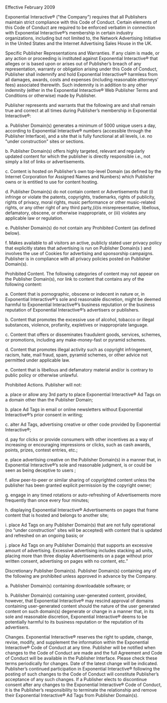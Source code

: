 Effective February 2009  

Exponential Interactive® ("the Company") requires that all Publishers maintain strict compliance with this Code of Conduct. Certain elements of this Code of Conduct are required to be enforced verbatim in connection with Exponential Interactive®’s membership in certain industry organizations, including but not limited to, the Network Advertising Initiative in the United States and the Internet Advertising Sales House in the UK.   

Specific Publisher Representations and Warranties.  If any claim is made, or any action or proceeding is instituted against Exponential Interactive® that alleges or is based upon or arises out of Publisher’s breach of any representation, warranty or obligation arising under this Code of Conduct, Publisher shall indemnify and hold Exponential Interactive® harmless from all damages, awards, costs and expenses (including reasonable attorneys’ fees) associated therewith. Such indemnity is in addition to any other indemnity (either in the Exponential Interactive® Web Publisher Terms and Conditions or otherwise) made by Publisher.   

Publisher represents and warrants that the following are and shall remain true and correct at all times during Publisher’s membership in Exponential Interactive®: 

a. Publisher Domain(s) generates a minimum of 5000 unique users a day, according to Exponential Interactive® numbers (accessible through the Publisher Interface), and a site that is fully functional at all levels, i.e. no "under construction" sites or sections.  

b. Publisher Domain(s) offers highly targeted, relevant and regularly updated content for which the publisher is directly responsible i.e., not simply a list of links or advertisements. 

c. Content is hosted on Publisher’s own top-level Domain (as defined by the Internet Corporation for Assigned Names and Numbers) which Publisher owns or is entitled to use for content hosting.  

d. Publisher Domain(s) do not contain content or Advertisements that (i) infringe or violate the patents, copyrights, trademarks, rights of publicity, rights of privacy, moral rights, music performance or other music-related rights, or any other right of any third party,(ii)is misrepresentative, libellous, defamatory, obscene, or otherwise inappropriate, or (iii) violates any applicable law or regulation. 

e. Publisher Domain(s) do not contain any Prohibited Content (as defined below). 

f. Makes available to all visitors an active, publicly stated user privacy policy that explicitly states that advertising is run on Publisher Domain(s ) and involves the use of Cookies for advertising and sponsorship campaigns. Publisher is in compliance with all privacy policies posted on Publisher Domain(s). 

Prohibited Content. The following categories of content may not appear on the Publisher Domain(s), nor link to content that contains any of the following content: 

a. Content that is pornographic, obscene or indecent in nature or, in Exponential Interactive®’s sole and reasonable discretion, might be deemed harmful to Exponential Interactive®’s business reputation or the business reputation of Exponential Interactive®’s advertisers or publishers. 

b. Content that promotes the excessive use of alcohol, tobacco or illegal substances, violence, profanity, expletives or inappropriate language. 

c. Content that offers or disseminates fraudulent goods, services, schemes, or promotions, including any make-money-fast or pyramid schemes. 

d. Content that promotes illegal activity such as copyright infringement, racism, hate, mail fraud, spam, pyramid schemes, or other advice not permitted under applicable law. 

e. Content that is libellous and defamatory material and/or is contrary to public policy or otherwise unlawful. 

Prohibited Actions. Publisher will not: 

a. place or allow any 3rd party to place Exponential Interactive® Ad Tags on a domain other than the Publisher Domain;  

b. place Ad Tags in email or online newsletters without Exponential Interactive®’s prior consent in writing; 

c. alter Ad Tags, advertising creative or other code provided by Exponential Interactive®; 

d. pay for clicks or provide consumers with other incentives as a way of increasing or encouraging impressions or clicks, such as cash awards, points, prizes, contest entries, etc.; 

e. place advertising creative on the Publisher Domain(s) in a manner that, in Exponential Interactive®’s sole and reasonable judgment, is or could be seen as being deceptive to users ; 

f. allow peer-to-peer or similar sharing of copyrighted content unless the publisher has been granted explicit permission by the copyright owner; 

g. engage in any timed rotations or auto-refreshing of Advertisements more frequently than once every four minutes; 

h. displaying Exponential Interactive® Advertisements on pages that frame content that is hosted and belongs to another site; 

i. place Ad Tags on any Publisher Domain(s) that are not fully operational (no “under construction” sites will be accepted) with content that is updated and refreshed on an ongoing basis; or 

j. place Ad Tags on any Publisher Domain(s) that supports an excessive amount of advertising. Excessive advertising includes stacking ad units, placing more than three display Advertisements on a page without prior written consent, advertising on pages with no content, etc.” 

Discretionary Publisher Domain(s). Publisher Domain(s) containing any of the following are prohibited unless approved in advance by the Company. 

a. Publisher Domain(s) containing downloadable software; or 

b. Publisher Domain(s) containing user-generated content, provided, however, that Exponential Interactive® may rescind approval of domains containing user-generated content should the nature of the user generated content on such domain(s) degenerate or change in a manner that, in its sole and reasonable discretion, Exponential Interactive® deems to be potentially harmful to its business reputation or the reputation of its advertisers. 

 

Changes. Exponential Interactive® reserves the right to update, change, revise, modify, and supplement the information within the Exponential Interactive® Code of Conduct at any time. Publisher will be notified when changes to the Code of Conduct are made and the full Agreement and Code of Conduct will be available in the Publisher Interface. Please check these terms periodically for changes. Date of the latest change will be indicated. Publisher’s continued participation in Exponential Interactive® following the posting of such changes to the Code of Conduct will constitute Publisher’s acceptance of any such changes. If a Publisher elects to discontinue consent after any changes to the Exponential Interactive® Code of Conduct, it is the Publisher’s responsibility to terminate the relationship and remove their Exponential Interactive® Ad Tags from Publisher Domain(s).